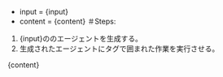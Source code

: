 - input = {input}
- content = {content}
＃Steps:
1. {input}ののエージェントを生成する。
2. 生成されたエージェントにタグで囲まれた作業を実行させる。
<article>{content}</article>
